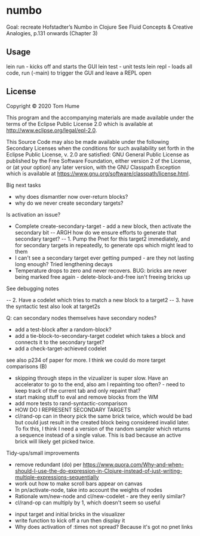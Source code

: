 # numbo

Goal: recreate Hofstadter’s Numbo in Clojure
See Fluid Concepts & Creative Analogies, p.131 onwards (Chapter 3)

## Usage

lein run - kicks off and starts the GUI
lein test - unit tests
lein repl - loads all code, run (-main) to trigger the GUI and leave a REPL open

## License

Copyright © 2020 Tom Hume

This program and the accompanying materials are made available under the
terms of the Eclipse Public License 2.0 which is available at
http://www.eclipse.org/legal/epl-2.0.

This Source Code may also be made available under the following Secondary
Licenses when the conditions for such availability set forth in the Eclipse
Public License, v. 2.0 are satisfied: GNU General Public License as published by
the Free Software Foundation, either version 2 of the License, or (at your
option) any later version, with the GNU Classpath Exception which is available
at https://www.gnu.org/software/classpath/license.html.



Big next tasks


* why does dismantler now over-return blocks?
* why do we never create secondary targets?

Is activation an issue?
* Complete create-secondary-target - add a new block, then activate the secondary bit
-- ARGH how do we ensure efforts to generate that secondary target?
-- 1. Pump the Pnet for this target2 immediately, and for secondary targets in repeatedly, to generate ops which might lead to them
* I can't see a secondary target ever getting pumped - are they not lasting long enough? Tried lengthening decays
* Temperature drops to zero and never recovers. BUG: bricks are never being marked free again - delete-block-and-free isn't freeing bricks up

See debugging notes


-- 2. Have a codelet which tries to match a new block to a target2
-- 3. have the syntactic test also look at target2s


Q: can secondary nodes themselves have secondary nodes?

* add a test-block after a random-block?
* add a tie-block-to-secondary-target codelet which takes a block and connects it to the secondary target?
* add a check-target-achieved codelet

see also p234 of paper for more. I think we could do more target comparisons (B)

* skipping through steps in the vizualizer is super slow. Have an accelerator to go to the end, also am I repainting too often? - need to keep track of the current tab and only repaint that?
* start making stuff to eval and remove blocks from the WM
* add more tests to rand-syntactic-comparison
* HOW DO I REPRESENT SECONDARY TARGETS
* cl/rand-op can in theory pick the same brick twice, which would be bad but could just result in the created block being considered invalid later. To fix this, I think I need a version of the random sampler which returns a sequence instead of a single value. This is bad because an active brick will likely get picked twice.

Tidy-ups/small improvements

* remove redundant (do) per https://www.quora.com/Why-and-when-should-I-use-the-do-expression-in-Clojure-instead-of-just-writing-multiple-expressions-sequentially
* work out how to make scroll bars appear on canvas
* In pn/activate-node, take into account the weights of nodes
* Rationale wm/new-node and cl/new-codelet - are they eerily similar?
* cl/rand-op can multiply by 1, which doesn't seem so useful
- input target and initial bricks in the visualizer
- write function to kick off a run then display it
- Why does activation of :times not spread? Because it's got no pnet links

